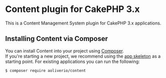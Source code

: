 # Content plugin for CakePHP 3.x

This is a Content Management System plugin for CakePHP 3.x applications.


## Installing Content via Composer

You can install Content into your project using [Composer](http://getcomposer.org).  
If you're starting a new project, we recommend using the [app skeleton](https://github.com/aoliverio/content-app) as
a starting point. For existing applications you can run the following:

``` bash
$ composer require aoliverio/content
```
